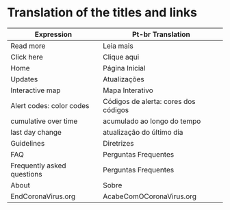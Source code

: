 # Translation of the titles and links

| Expression                 | Pt-br Translation                    |
| -------------------------- | ------------------------------------ |
| Read more                  | Leia mais                            |
| Click here                 | Clique aqui                          |
| Home                       | Página Inicial                       |
| Updates                    | Atualizações                         |
| Interactive map            | Mapa Interativo                      |
| Alert codes: color codes   | Códigos de alerta: cores dos códigos |
| cumulative over time       | acumulado ao longo do tempo          |
| last day change            | atualização do último dia            |
| Guidelines                 | Diretrizes                           |
| FAQ                        | Perguntas Frequentes                 |
| Frequently asked questions | Perguntas Frequentes                 |
| About                      | Sobre                                |
| EndCoronaVirus.org         | AcabeComOCoronaVirus.org             |
